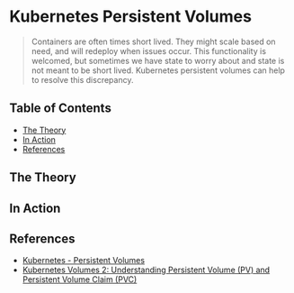 # Kubernetes Persistent Volumes

> Containers are often times short lived. They might scale based on need, and will redeploy when issues occur.
> This functionality is welcomed, but sometimes we have state to worry about and state is not meant to be short lived.
> Kubernetes persistent volumes can help to resolve this discrepancy.

## Table of Contents

<!-- START doctoc generated TOC please keep comment here to allow auto update -->
<!-- DON'T EDIT THIS SECTION, INSTEAD RE-RUN doctoc TO UPDATE -->


- [The Theory](#the-theory)
- [In Action](#in-action)
- [References](#references)

<!-- END doctoc generated TOC please keep comment here to allow auto update -->


## The Theory


## In Action



## References

- [Kubernetes - Persistent Volumes](https://theithollow.com/2019/03/04/kubernetes-persistent-volumes/)
- [Kubernetes Volumes 2: Understanding Persistent Volume (PV) and Persistent Volume Claim (PVC)](https://www.youtube.com/watch?v=OulmwTYTauI)
